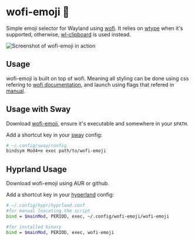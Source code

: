 # wofi-emoji 🥞

Simple emoji selector for Wayland using [wofi](https://cloudninja.pw/docs/wofi.html).
It relies on [wtype](https://github.com/atx/wtype) when it's supported, otherwise,
[wl-clipboard](https://github.com/bugaevc/wl-clipboard) is used instead.

![Screenshot of wofi-emoji in action](https://i.imgur.com/8XiUoh6.png)

## Usage

wofi-emoji is built on top of wofi.
Meaning all styling can be done using css refering to [wofi documentation](https://cloudninja.pw/docs/wofi.html), and launch using flags that refered in [manual](https://man.archlinux.org/man/wofi.1.en).

## Usage with Sway

Download [wofi-emoji](https://github.com/dln/wofi-emoji/raw/master/wofi-emoji), ensure it's executable and somewhere in your `$PATH`.

Add a shortcut key in your [sway](https://swaywm.org/) config:

```bash
# ~/.config/sway/config
bindsym Mod4+e exec path/to/wofi-emoji
```

## Hyprland Usage

Download wofi-emoji using AUR or github.

Add a shortcut key in your [hyperland]() config:

```bash
# ~/.config/hypr/hyprland.conf
#for manual loacating the script
bind = $mainMod, PERIOD, exec, ~/.config/wofi-emoji/wofi-emoji

#for installed binary
bind = $mainMod, PERIOD, exec, wofi-emoji
```
